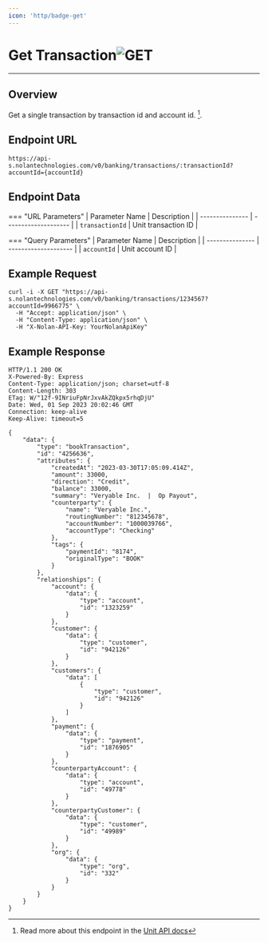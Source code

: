```yaml
---
icon: 'http/badge-get'
---
```


<h1 class=article-title>Get Transaction<img class="article-title-image" src="/assets/images/badge-get.svg" alt="GET"/></h1> 

---

## Overview
Get a single transaction by transaction id and account id. [^ 1].

## Endpoint URL
`https://api-s.nolantechnologies.com/v0/banking/transactions/:transactionId?accountId={accountId}`

## Endpoint Data
=== "URL Parameters"
    | Parameter Name  | Description          |
    | --------------- | -------------------- |
    | `transactionId` | Unit transaction ID  |

=== "Query Parameters"
    | Parameter Name  | Description          |
    | --------------- | -------------------- |
    | `accountId`     | Unit account ID      |

## Example Request
```text
curl -i -X GET "https://api-s.nolantechnologies.com/v0/banking/transactions/1234567?accountId=9966775" \
  -H "Accept: application/json" \
  -H "Content-Type: application/json" \
  -H "X-Nolan-API-Key: YourNolanApiKey"
```

## Example Response
```text
HTTP/1.1 200 OK
X-Powered-By: Express
Content-Type: application/json; charset=utf-8
Content-Length: 303
ETag: W/"12f-9INriuFpNrJxvAkZQkpx5rhqDjU"
Date: Wed, 01 Sep 2023 20:02:46 GMT
Connection: keep-alive
Keep-Alive: timeout=5

{
    "data": {
        "type": "bookTransaction",
        "id": "4256636",
        "attributes": {
            "createdAt": "2023-03-30T17:05:09.414Z",
            "amount": 33000,
            "direction": "Credit",
            "balance": 33000,
            "summary": "Veryable Inc.  |  Op Payout",
            "counterparty": {
                "name": "Veryable Inc.",
                "routingNumber": "812345678",
                "accountNumber": "1000039766",
                "accountType": "Checking"
            },
            "tags": {
                "paymentId": "8174",
                "originalType": "BOOK"
            }
        },
        "relationships": {
            "account": {
                "data": {
                    "type": "account",
                    "id": "1323259"
                }
            },
            "customer": {
                "data": {
                    "type": "customer",
                    "id": "942126"
                }
            },
            "customers": {
                "data": [
                    {
                        "type": "customer",
                        "id": "942126"
                    }
                ]
            },
            "payment": {
                "data": {
                    "type": "payment",
                    "id": "1876905"
                }
            },
            "counterpartyAccount": {
                "data": {
                    "type": "account",
                    "id": "49778"
                }
            },
            "counterpartyCustomer": {
                "data": {
                    "type": "customer",
                    "id": "49989"
                }
            },
            "org": {
                "data": {
                    "type": "org",
                    "id": "332"
                }
            }
        }
    }
}
```

[^ 1]: Read more about this endpoint in the <a target="_blank" rel="noopener noreferrer" href="https://docs.unit.co/transactions#get-specific-transaction">Unit API docs</a>